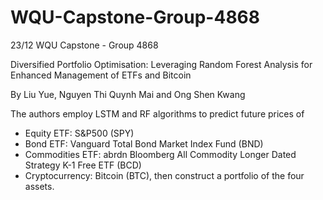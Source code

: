 # WQU-Capstone-Group-4868
23/12 WQU Capstone - Group 4868

Diversified Portfolio Optimisation: Leveraging Random Forest Analysis for Enhanced Management of ETFs and Bitcoin

By Liu Yue, Nguyen Thi Quynh Mai and Ong Shen Kwang

The authors employ LSTM and RF algorithms to predict future prices of 
- Equity ETF: S&P500 (SPY)
- Bond ETF: Vanguard Total Bond Market Index Fund (BND)
- Commodities ETF: abrdn Bloomberg All Commodity Longer Dated Strategy K-1 Free ETF (BCD)
- Cryptocurrency: Bitcoin (BTC),
then construct a portfolio of the four assets.
